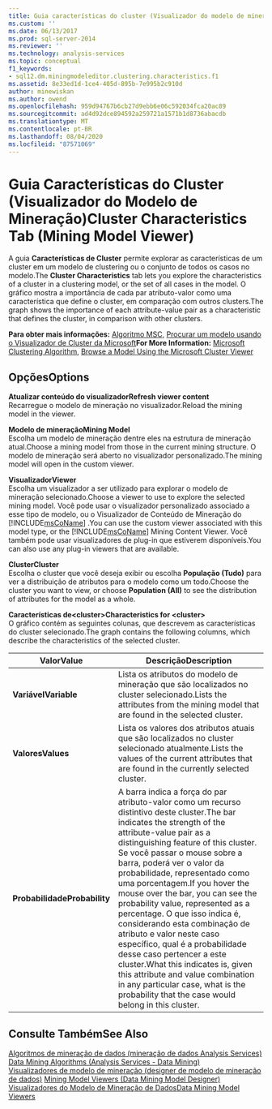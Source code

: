 ```yaml
---
title: Guia características do cluster (Visualizador do modelo de mineração) | Microsoft Docs
ms.custom: ''
ms.date: 06/13/2017
ms.prod: sql-server-2014
ms.reviewer: ''
ms.technology: analysis-services
ms.topic: conceptual
f1_keywords:
- sql12.dm.miningmodeleditor.clustering.characteristics.f1
ms.assetid: 8e33ed1d-1ce4-405d-895b-7e995b2c910d
author: minewiskan
ms.author: owend
ms.openlocfilehash: 959d94767b6cb27d9ebb6e06c592034fca20ac89
ms.sourcegitcommit: ad4d92dce894592a259721a1571b1d8736abacdb
ms.translationtype: MT
ms.contentlocale: pt-BR
ms.lasthandoff: 08/04/2020
ms.locfileid: "87571069"
---
```

# <a name="cluster-characteristics-tab-mining-model-viewer"></a><span data-ttu-id="7a104-102">Guia Características do Cluster (Visualizador do Modelo de Mineração)</span><span class="sxs-lookup"><span data-stu-id="7a104-102">Cluster Characteristics Tab (Mining Model Viewer)</span></span>
  <span data-ttu-id="7a104-103">A guia **Características de Cluster** permite explorar as características de um cluster em um modelo de clustering ou o conjunto de todos os casos no modelo.</span><span class="sxs-lookup"><span data-stu-id="7a104-103">The **Cluster Characteristics** tab lets you explore the characteristics of a cluster in a clustering model, or the set of all cases in the model.</span></span> <span data-ttu-id="7a104-104">O gráfico mostra a importância de cada par atributo-valor como uma característica que define o cluster, em comparação com outros clusters.</span><span class="sxs-lookup"><span data-stu-id="7a104-104">The graph shows the importance of each attribute-value pair as a characteristic that defines the cluster, in comparison with other clusters.</span></span>  
  
 <span data-ttu-id="7a104-105">**Para obter mais informações:** [Algoritmo MSC](data-mining/microsoft-clustering-algorithm.md), [Procurar um modelo usando o Visualizador de Cluster da Microsoft](data-mining/browse-a-model-using-the-microsoft-cluster-viewer.md)</span><span class="sxs-lookup"><span data-stu-id="7a104-105">**For More Information:** [Microsoft Clustering Algorithm](data-mining/microsoft-clustering-algorithm.md), [Browse a Model Using the Microsoft Cluster Viewer](data-mining/browse-a-model-using-the-microsoft-cluster-viewer.md)</span></span>  
  
## <a name="options"></a><span data-ttu-id="7a104-106">Opções</span><span class="sxs-lookup"><span data-stu-id="7a104-106">Options</span></span>  
 <span data-ttu-id="7a104-107">**Atualizar conteúdo do visualizador**</span><span class="sxs-lookup"><span data-stu-id="7a104-107">**Refresh viewer content**</span></span>  
 <span data-ttu-id="7a104-108">Recarregue o modelo de mineração no visualizador.</span><span class="sxs-lookup"><span data-stu-id="7a104-108">Reload the mining model in the viewer.</span></span>  
  
 <span data-ttu-id="7a104-109">**Modelo de mineração**</span><span class="sxs-lookup"><span data-stu-id="7a104-109">**Mining Model**</span></span>  
 <span data-ttu-id="7a104-110">Escolha um modelo de mineração dentre eles na estrutura de mineração atual.</span><span class="sxs-lookup"><span data-stu-id="7a104-110">Choose a mining model from those in the current mining structure.</span></span> <span data-ttu-id="7a104-111">O modelo de mineração será aberto no visualizador personalizado.</span><span class="sxs-lookup"><span data-stu-id="7a104-111">The mining model will open in the custom viewer.</span></span>  
  
 <span data-ttu-id="7a104-112">**Visualizador**</span><span class="sxs-lookup"><span data-stu-id="7a104-112">**Viewer**</span></span>  
 <span data-ttu-id="7a104-113">Escolha um visualizador a ser utilizado para explorar o modelo de mineração selecionado.</span><span class="sxs-lookup"><span data-stu-id="7a104-113">Choose a viewer to use to explore the selected mining model.</span></span> <span data-ttu-id="7a104-114">Você pode usar o visualizador personalizado associado a esse tipo de modelo, ou o Visualizador de Conteúdo de Mineração do [!INCLUDE[msCoName](../includes/msconame-md.md)] .</span><span class="sxs-lookup"><span data-stu-id="7a104-114">You can use the custom viewer associated with this model type, or the [!INCLUDE[msCoName](../includes/msconame-md.md)] Mining Content Viewer.</span></span> <span data-ttu-id="7a104-115">Você também pode usar visualizadores de plug-in que estiverem disponíveis.</span><span class="sxs-lookup"><span data-stu-id="7a104-115">You can also use any plug-in viewers that are available.</span></span>  
  
 <span data-ttu-id="7a104-116">**Cluster**</span><span class="sxs-lookup"><span data-stu-id="7a104-116">**Cluster**</span></span>  
 <span data-ttu-id="7a104-117">Escolha o cluster que você deseja exibir ou escolha **População (Tudo)** para ver a distribuição de atributos para o modelo como um todo.</span><span class="sxs-lookup"><span data-stu-id="7a104-117">Choose the cluster you want to view, or choose **Population (All)** to see the distribution of attributes for the model as a whole.</span></span>  
  
 <span data-ttu-id="7a104-118">**Características de\<cluster>**</span><span class="sxs-lookup"><span data-stu-id="7a104-118">**Characteristics for \<cluster>**</span></span>  
 <span data-ttu-id="7a104-119">O gráfico contém as seguintes colunas, que descrevem as características do cluster selecionado.</span><span class="sxs-lookup"><span data-stu-id="7a104-119">The graph contains the following columns, which describe the characteristics of the selected cluster.</span></span>  
  
|<span data-ttu-id="7a104-120">Valor</span><span class="sxs-lookup"><span data-stu-id="7a104-120">Value</span></span>|<span data-ttu-id="7a104-121">Descrição</span><span class="sxs-lookup"><span data-stu-id="7a104-121">Description</span></span>|  
|-----------|-----------------|  
|<span data-ttu-id="7a104-122">**Variável**</span><span class="sxs-lookup"><span data-stu-id="7a104-122">**Variable**</span></span>|<span data-ttu-id="7a104-123">Lista os atributos do modelo de mineração que são localizados no cluster selecionado.</span><span class="sxs-lookup"><span data-stu-id="7a104-123">Lists the attributes from the mining model that are found in the selected cluster.</span></span>|  
|<span data-ttu-id="7a104-124">**Valores**</span><span class="sxs-lookup"><span data-stu-id="7a104-124">**Values**</span></span>|<span data-ttu-id="7a104-125">Lista os valores dos atributos atuais que são localizados no cluster selecionado atualmente.</span><span class="sxs-lookup"><span data-stu-id="7a104-125">Lists the values of the current attributes that are found in the currently selected cluster.</span></span>|  
|<span data-ttu-id="7a104-126">**Probabilidade**</span><span class="sxs-lookup"><span data-stu-id="7a104-126">**Probability**</span></span>|<span data-ttu-id="7a104-127">A barra indica a força do par atributo-valor como um recurso distintivo deste cluster.</span><span class="sxs-lookup"><span data-stu-id="7a104-127">The bar indicates the strength of the attribute-value pair as a distinguishing feature of this cluster.</span></span> <span data-ttu-id="7a104-128">Se você passar o mouse sobre a barra, poderá ver o valor da probabilidade, representado como uma porcentagem.</span><span class="sxs-lookup"><span data-stu-id="7a104-128">If you hover the mouse over the bar, you can see the probability value, represented as a percentage.</span></span> <span data-ttu-id="7a104-129">O que isso indica é, considerando esta combinação de atributo e valor neste caso específico, qual é a probabilidade desse caso pertencer a este cluster.</span><span class="sxs-lookup"><span data-stu-id="7a104-129">What this indicates is, given this attribute and value combination in any particular case, what is the probability that the case would belong in this cluster.</span></span>|  
  
## <a name="see-also"></a><span data-ttu-id="7a104-130">Consulte Também</span><span class="sxs-lookup"><span data-stu-id="7a104-130">See Also</span></span>  
 <span data-ttu-id="7a104-131">[Algoritmos de mineração de dados &#40;mineração de dados Analysis Services&#41;](data-mining/data-mining-algorithms-analysis-services-data-mining.md) </span><span class="sxs-lookup"><span data-stu-id="7a104-131">[Data Mining Algorithms &#40;Analysis Services - Data Mining&#41;](data-mining/data-mining-algorithms-analysis-services-data-mining.md) </span></span>  
 <span data-ttu-id="7a104-132">[Visualizadores de modelo de mineração &#40;designer de modelo de mineração de dados&#41;](mining-model-viewers-data-mining-model-designer.md) </span><span class="sxs-lookup"><span data-stu-id="7a104-132">[Mining Model Viewers &#40;Data Mining Model Designer&#41;](mining-model-viewers-data-mining-model-designer.md) </span></span>  
 [<span data-ttu-id="7a104-133">Visualizadores do Modelo de Mineração de Dados</span><span class="sxs-lookup"><span data-stu-id="7a104-133">Data Mining Model Viewers</span></span>](data-mining/data-mining-model-viewers.md)  
  
  
